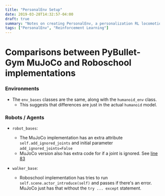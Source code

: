 ```yaml
---
title: "PersonalEnv Setup"
date: 2019-03-28T14:32:57-04:00
draft: true
summary: "Notes on creating PersonalEnv, a personalization RL locomotion environment on top of Gym and PyBullet."
tags: ["PersonalEnv", "Reinforcement Learning"]
---
```


# Comparisons between PyBullet-Gym MuJoCo and Roboschool implementations

### Environments

- The `env_bases` classes are the same, along with the `humanoid_env` class.
  - This suggests that differences are just in the actual `humanoid` model.

### Robots / Agents

- `robot_bases`:

  - The MuJoCo implementation has an extra attribute `self.add_ignored_joints` and initial parameter `add_ignored_joints=False`
  - MuJoCo version also has extra code for if a joint is ignored. See [line 83](https://github.com/benelot/pybullet-gym/blob/master/pybulletgym/envs/mujoco/robots/robot_bases.py)

- `walker_base`:
  - Roboschool implementation has tries to run `self.scene.actor_introduce(self)` and passes if there's an error. MuJoCo just has that without the `try ... except` statement.

